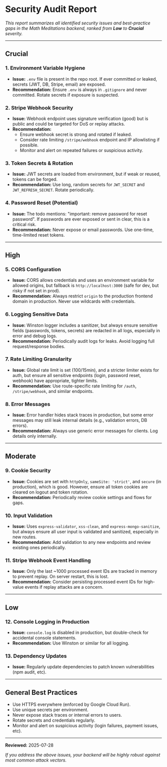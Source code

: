 # Security Audit Report

_This report summarizes all identified security issues and best-practice gaps in the Math Meditations backend, ranked from **Low** to **Crucial** severity._

---

## Crucial

### 1. Environment Variable Hygiene
- **Issue:** `.env` file is present in the repo root. If ever committed or leaked, secrets (JWT, DB, Stripe, email) are exposed.
- **Recommendation:** Ensure `.env` is always in `.gitignore` and never committed. Rotate secrets if exposure is suspected.

### 2. Stripe Webhook Security
- **Issue:** Webhook endpoint uses signature verification (good) but is public and could be targeted for DoS or replay attacks.
- **Recommendation:**
  - Ensure webhook secret is strong and rotated if leaked.
  - Consider rate limiting `/stripe/webhook` endpoint and IP allowlisting if possible.
  - Monitor and alert on repeated failures or suspicious activity.

### 3. Token Secrets & Rotation
- **Issue:** JWT secrets are loaded from environment, but if weak or reused, tokens can be forged.
- **Recommendation:** Use long, random secrets for `JWT_SECRET` and `JWT_REFRESH_SECRET`. Rotate periodically.

### 4. Password Reset (Potential)
- **Issue:** The todo mentions: "important: remove password for reset password". If passwords are ever exposed or sent in clear, this is a critical risk.
- **Recommendation:** Never expose or email passwords. Use one-time, time-limited reset tokens.

---

## High

### 5. CORS Configuration
- **Issue:** CORS allows credentials and uses an environment variable for allowed origins, but fallback is `http://localhost:3000` (safe for dev, but risky if not set in prod).
- **Recommendation:** Always restrict `origin` to the production frontend domain in production. Never use wildcards with credentials.

### 6. Logging Sensitive Data
- **Issue:** Winston logger includes a sanitizer, but always ensure sensitive fields (passwords, tokens, secrets) are redacted in all logs, especially in error and debug logs.
- **Recommendation:** Periodically audit logs for leaks. Avoid logging full request/response bodies.

### 7. Rate Limiting Granularity
- **Issue:** Global rate limit is set (100/15min), and a stricter limiter exists for auth, but ensure all sensitive endpoints (login, password reset, webhook) have appropriate, tighter limits.
- **Recommendation:** Use route-specific rate limiting for `/auth`, `/stripe/webhook`, and similar endpoints.

### 8. Error Messages
- **Issue:** Error handler hides stack traces in production, but some error messages may still leak internal details (e.g., validation errors, DB errors).
- **Recommendation:** Always use generic error messages for clients. Log details only internally.

---

## Moderate

### 9. Cookie Security
- **Issue:** Cookies are set with `httpOnly`, `sameSite: 'strict'`, and `secure` (in production), which is good. However, ensure all token cookies are cleared on logout and token rotation.
- **Recommendation:** Periodically review cookie settings and flows for gaps.

### 10. Input Validation
- **Issue:** Uses `express-validator`, `xss-clean`, and `express-mongo-sanitize`, but always ensure all user input is validated and sanitized, especially in new routes.
- **Recommendation:** Add validation to any new endpoints and review existing ones periodically.

### 11. Stripe Webhook Event Handling
- **Issue:** Only the last ~1000 processed event IDs are tracked in memory to prevent replay. On server restart, this is lost.
- **Recommendation:** Consider persisting processed event IDs for high-value events if replay attacks are a concern.

---

## Low

### 12. Console Logging in Production
- **Issue:** `console.log` is disabled in production, but double-check for accidental console statements.
- **Recommendation:** Use Winston or similar for all logging.

### 13. Dependency Updates
- **Issue:** Regularly update dependencies to patch known vulnerabilities (npm audit, etc).

---

## General Best Practices
- Use HTTPS everywhere (enforced by Google Cloud Run).
- Use unique secrets per environment.
- Never expose stack traces or internal errors to users.
- Rotate secrets and credentials regularly.
- Monitor and alert on suspicious activity (login failures, payment issues, etc).

---

**Reviewed:** 2025-07-28

_If you address the above issues, your backend will be highly robust against most common attack vectors._
